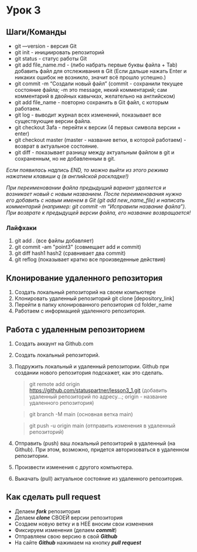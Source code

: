 # Урок 3

## Шаги/Команды

+ git —version - версия Git
+ git init - инициировать репозиторий
+ git status - статус работы Git
+ git add file_name.md - (либо набрать первые буквы файла + Tab) добавить файл для отслеживания в Git (Если дальше нажать Enter и никаких ошибок не возникло, значит всё прошло успешно.)
+ git commit -m “Создали новый файл” (commit - сохранили текущее состояние файла; -m это message, некий комментарий; сам комментарий в двойных кавычках, желательно на английском)
+ git add file_name - повторно сохранить в Git файл, с которым работаем.
+ git log - выводит журнал всех изменений, показывает все существующие версии файла.
+ git checkout 3afa - перейти к версии (4 первых символа версии + enter)
+ git checkout master (master - название ветки, в которой работаем) - возврат в актуальное состояние.
+ git diff - показывает разницу между актуальным файлом в git и сохраненным, но не добавленным в git.

*Если появилась надпись END, то можно выйти из этого режима нажатием клавиши q (в английской раскладке!)*

*При переименовании файла предыдущий вариант удаляется и возникает новый с новым названием. После переименования нужно его добавить с новым именем в Git (git add new_name_file) и написать комментарий (например: git commit -m “Исправили название файла”). При возврате к предыдущей версии файла, его название возвращается!*

### Лайфхаки

1. git add . (все файлы добавляет)
2. git commit -am "point3" (совмещает add и commit)
3. git diff hash1 hash2 (сравнивает два commit)
4. git reflog (показывает кратко все произведенные действия)

## Клонирование удаленного репозитория

1. Создать локальный репозиторий на своем компьютере
2. Клонировать удаленный репозиторий git clone [depository_link]
3. Перейти в папку клонированного репозитория cd folder_name
4. Работаем с информацией удаленного репозитория.


## Работа с удаленным репозиторием

1. Создать аккаунт на Github.com
2. Создать локальный репозиторий.
3. Подружить локальный и удаленный репозитории. Github при создании нового репозитория подскажет, как это сделать.
    >git remote add origin https://github.com/statuspartner/lesson3_1.git (добавить удаленный репозиторий по адресу...; origin - название удаленного репозитория)
    
    >git branch -M main (основная ветка main)
    
    >git push -u origin main (отправить изменения в удаленный репозиторий)

4. Отправить (push) ваш локальный репозиторий в удаленный (на Github). При этом, возможно, придется авторизоваться в удаленном репозитории.
5. Произвести изменения с другого компьютера.
6. Выкачать (pull) актуальное состояние из удаленного репозитория.

## Как сделать pull request

+ Делаем ___fork___ репозитория
+ Делаем ___clone___ СВОЕЙ версии репозитория
+ Создаем новую ветку и в НЕЁ вносим свои изменения
+ Фиксируем изменения (делаем ___commit___)
+ Отправляем свою версию в свой ___Github___
+ На сайте ___Github___ нажимаем на кнопку ___pull request___